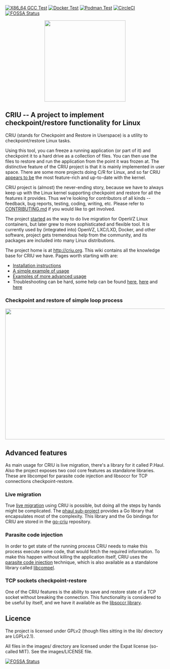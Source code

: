 [![X86_64 GCC Test](https://github.com/checkpoint-restore/criu/workflows/X86_64%20GCC%20Test/badge.svg)](
    https://github.com/checkpoint-restore/criu/actions/workflows/x86-64-gcc-test.yml)
[![Docker Test](https://github.com/checkpoint-restore/criu/actions/workflows/docker-test.yml/badge.svg)](
    https://github.com/checkpoint-restore/criu/actions/workflows/docker-test.yml)
[![Podman Test](https://github.com/checkpoint-restore/criu/actions/workflows/podman-test.yml/badge.svg)](
    https://github.com/checkpoint-restore/criu/actions/workflows/podman-test.yml)
[![CircleCI](https://circleci.com/gh/checkpoint-restore/criu.svg?style=svg)](
    https://circleci.com/gh/checkpoint-restore/criu)
[![FOSSA Status](https://app.fossa.com/api/projects/git%2Bgithub.com%2FProject-HAMi%2Fcriu-gpu.svg?type=shield)](https://app.fossa.com/projects/git%2Bgithub.com%2FProject-HAMi%2Fcriu-gpu?ref=badge_shield)

<p align="center"><img src="https://criu.org/w/images/1/1c/CRIU.svg" width="256px"/></p>

## CRIU -- A project to implement checkpoint/restore functionality for Linux

CRIU (stands for Checkpoint and Restore in Userspace) is a utility to checkpoint/restore Linux tasks.

Using this tool, you can freeze a running application (or part of it) and checkpoint
it to a hard drive as a collection of files. You can then use the files to restore and run the
application from the point it was frozen at. The distinctive feature of the CRIU
project is that it is mainly implemented in user space. There are some more projects
doing C/R for Linux, and so far CRIU [appears to be](https://criu.org/Comparison_to_other_CR_projects)
the most feature-rich and up-to-date with the kernel.

CRIU project is (almost) the never-ending story, because we have to always keep up with the
Linux kernel supporting checkpoint and restore for all the features it provides. Thus we're
looking for contributors of all kinds -- feedback, bug reports, testing, coding, writing, etc.
Please refer to [CONTRIBUTING.md](CONTRIBUTING.md) if you would like to get involved.

The project [started](https://criu.org/History) as the way to do live migration for OpenVZ
Linux containers, but later grew to more sophisticated and flexible tool. It is currently
used by (integrated into) OpenVZ, LXC/LXD, Docker, and other software, project gets tremendous
help from the community, and its packages are included into many Linux distributions.

The project home is at http://criu.org. This wiki contains all the knowledge base for CRIU we have.
Pages worth starting with are:
- [Installation instructions](http://criu.org/Installation)
- [A simple example of usage](http://criu.org/Simple_loop)
- [Examples of more advanced usage](https://criu.org/Category:HOWTO)
- Troubleshooting can be hard, some help can be found [here](https://criu.org/When_C/R_fails), [here](https://criu.org/What_cannot_be_checkpointed) and [here](https://criu.org/index.php?title=FAQ)

### Checkpoint and restore of simple loop process
<p align="center"><a href="https://asciinema.org/a/232445"><img src="https://asciinema.org/a/232445.png" width="572px" height="412px"/></a></p>

## Advanced features

As main usage for CRIU is live migration, there's a library for it called P.Haul. Also the
project exposes two cool core features as standalone libraries. These are libcompel for parasite code
injection and libsoccr for TCP connections checkpoint-restore.

### Live migration

True [live migration](https://criu.org/Live_migration) using CRIU is possible, but doing
all the steps by hands might be complicated. The [phaul sub-project](https://criu.org/P.Haul)
provides a Go library that encapsulates most of the complexity. This library and the Go bindings
for CRIU are stored in the [go-criu](https://github.com/checkpoint-restore/go-criu) repository.


### Parasite code injection

In order to get state of the running process CRIU needs to make this process execute
some code, that would fetch the required information. To make this happen without
killing the application itself, CRIU uses the [parasite code injection](https://criu.org/Parasite_code)
technique, which is also available as a standalone library called [libcompel](https://criu.org/Compel).

### TCP sockets checkpoint-restore

One of the CRIU features is the ability to save and restore state of a TCP socket
without breaking the connection. This functionality is considered to be useful by
itself, and we have it available as the [libsoccr library](https://criu.org/Libsoccr).

## Licence

The project is licensed under GPLv2 (though files sitting in the lib/ directory are LGPLv2.1).

All files in the images/ directory are licensed under the Expat license (so-called MIT).
See the images/LICENSE file.


[![FOSSA Status](https://app.fossa.com/api/projects/git%2Bgithub.com%2FProject-HAMi%2Fcriu-gpu.svg?type=large)](https://app.fossa.com/projects/git%2Bgithub.com%2FProject-HAMi%2Fcriu-gpu?ref=badge_large)